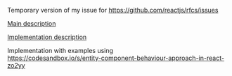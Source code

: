 Temporary version of my issue for https://github.com/reactjs/rfcs/issues

[Main description](0000-entity-component-behaviour-approach.md)

[Implementation description](IMPLEMENTATION-DESCRIPTION.md)

Implementation with examples using    
https://codesandbox.io/s/entity-component-behaviour-approach-in-react-zo2yy
